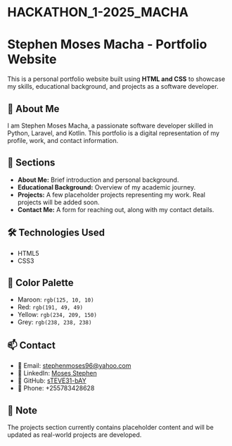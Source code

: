 # HACKATHON_1-2025_MACHA

# Stephen Moses Macha - Portfolio Website

This is a personal portfolio website built using **HTML and CSS** to showcase my skills, educational background, and projects as a software developer.

## 🚀 About Me

I am Stephen Moses Macha, a passionate software developer skilled in Python, Laravel, and Kotlin. This portfolio is a digital representation of my profile, work, and contact information.

## 📂 Sections

- **About Me:** Brief introduction and personal background.
- **Educational Background:** Overview of my academic journey.
- **Projects:** A few placeholder projects representing my work. Real projects will be added soon.
- **Contact Me:** A form for reaching out, along with my contact details.

## 🛠️ Technologies Used

- HTML5
- CSS3

## 🎨 Color Palette

- Maroon: `rgb(125, 10, 10)`
- Red: `rgb(191, 49, 49)`
- Yellow: `rgb(234, 209, 150)`
- Grey: `rgb(238, 238, 238)`

## 📫 Contact

- 📧 Email: [stephenmoses96@yahoo.com](mailto:stephenmoses96@yahoo.com)  
- 💼 LinkedIn: [Moses Stephen](https://www.linkedin.com/in/moses-stephen-256059270)  
- 🐙 GitHub: [sTEVE31-bAY](https://github.com/sTEVE31-bAY)  
- 📱 Phone: +255783428628

## 📌 Note

The projects section currently contains placeholder content and will be updated as real-world projects are developed.
